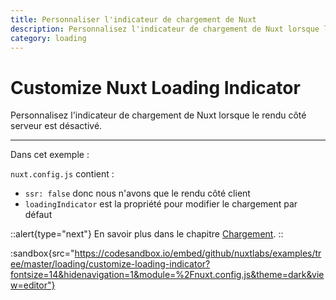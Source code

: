```yaml
---
title: Personnaliser l'indicateur de chargement de Nuxt
description: Personnalisez l'indicateur de chargement de Nuxt lorsque le rendu côté serveur est désactivé.
category: loading
---
```

# Customize Nuxt Loading Indicator

Personnalisez l'indicateur de chargement de Nuxt lorsque le rendu côté serveur est désactivé.

---

Dans cet exemple :

`nuxt.config.js` contient :

- `ssr: false` donc nous n'avons que le rendu côté client 
- `loadingIndicator` est la propriété pour modifier le chargement par défaut

::alert{type="next"}
En savoir plus dans le chapitre [Chargement](/docs/features/loading).
::

:sandbox{src="https://codesandbox.io/embed/github/nuxtlabs/examples/tree/master/loading/customize-loading-indicator?fontsize=14&hidenavigation=1&module=%2Fnuxt.config.js&theme=dark&view=editor"}
